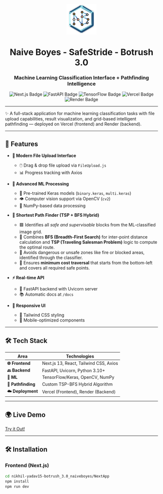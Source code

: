 <p align="center">
  <img src="NextApp/app/icon.svg" alt="Naive Boyes Logo" height="100"/>
</p>

<h1 align="center">
  Naive Boyes - SafeStride - Botrush 3.0
</h1>

<h3 align="center">
  Machine Learning Classification Interface + Pathfinding Intelligence
</h3>

<p align="center">
  <img src="https://img.shields.io/badge/Next.js-000000?style=for-the-badge&logo=next.js&logoColor=white" alt="Next.js Badge"/>
  <img src="https://img.shields.io/badge/FastAPI-%231572B6.svg?style=for-the-badge&logo=fastapi&logoColor=white" alt="FastAPI Badge"/>
  <img src="https://img.shields.io/badge/TensorFlow-%23FF6F00.svg?style=for-the-badge&logo=TensorFlow&logoColor=white" alt="TensorFlow Badge"/>
  <img src="https://img.shields.io/badge/Vercel-%23000000.svg?style=for-the-badge&logo=vercel&logoColor=white" alt="Vercel Badge"/>
  <img src="https://img.shields.io/badge/Backend%20on-Render-46d3ff?style=for-the-badge&logo=render" alt="Render Badge"/>
</p>

---


✨ A full-stack application for machine learning classification tasks with file upload capabilities, result visualization, and grid-based intelligent pathfinding — deployed on Vercel (frontend) and Render (backend).

---

## 🚀 Features

- **📁 Modern File Upload Interface**
  - 🖱️ Drag & drop file upload via `FileUpload.js`
  - 📊 Progress tracking with Axios

- **🧠 Advanced ML Processing**
  - 🤖 Pre-trained Keras models (`binary.keras`, `multi.keras`)
  - 👁️ Computer vision support via OpenCV (`cv2`)
  - 🔢 NumPy-based data processing

- **🧭 Shortest Path Finder (TSP + BFS Hybrid)**
  - 🟩 Identifies all *safe and supervisable* blocks from the ML-classified image grid.
  - 🧠 Combines **BFS (Breadth-First Search)** for inter-point distance calculation and **TSP (Traveling Salesman Problem)** logic to compute the optimal route.
  - 🚫 Avoids dangerous or unsafe zones like fire or blocked areas, identified through the classifier.
  - 🔄 Ensures **minimum cost traversal** that starts from the bottom-left and covers all required safe points.

- **⚡ Real-time API**
  - 🚀 FastAPI backend with Uvicorn server
  - 📚 Automatic docs at `/docs`

- **📱 Responsive UI**
  - 🎨 Tailwind CSS styling
  - 📲 Mobile-optimized components

---

## 🛠️ Tech Stack

| Area            | Technologies                          |
|------------------|----------------------------------------|
| **🌐 Frontend**    | Next.js 13, React, Tailwind CSS, Axios |
| **🔙 Backend**     | FastAPI, Uvicorn, Python 3.10+        |
| **🤖 ML**          | TensorFlow/Keras, OpenCV, NumPy        |
| **🧭 Pathfinding** | Custom TSP-BFS Hybrid Algorithm        |
| **☁️ Deployment**  | Vercel (Frontend), Render (Backend)    |

---

## 🌍 Live Demo

  [Try it Out!](https://safe-strider.vercel.app/)

---

## 🛠️ Installation

### Frontend (Next.js)
```bash
cd nikhil-yadav15-botrush_3.0_naiveboyes/NextApp
npm install
npm run dev
